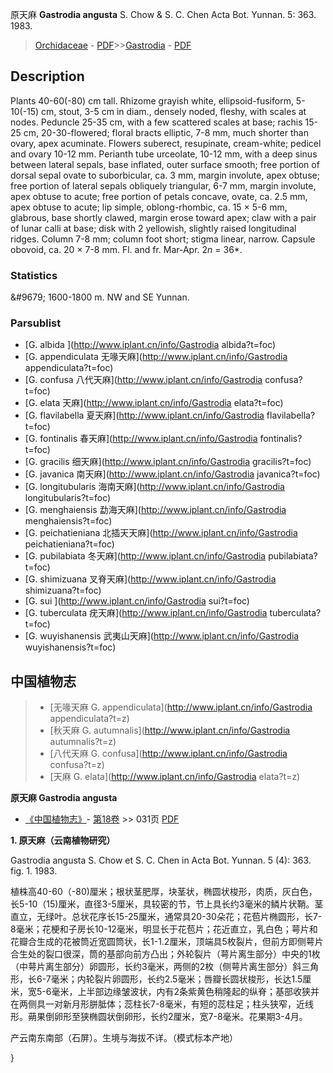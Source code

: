 原天麻 **Gastrodia angusta** S. Chow & S. C. Chen Acta Bot. Yunnan. 5: 363. 1983.

> [Orchidaceae](http://www.iplant.cn/info/Orchidaceae?t=foc) - [PDF](http://www.iplant.cn/foc/pdf/Orchidaceae.pdf)>>[Gastrodia](http://www.iplant.cn/info/Gastrodia?t=foc) - [PDF](http://www.iplant.cn/foc/pdf/Gastrodia.pdf)

## Description

Plants 40-60(-80) cm tall. Rhizome grayish white, ellipsoid-fusiform, 5-10(-15) cm, stout, 3-5 cm in diam., densely noded, fleshy, with scales at nodes. Peduncle 25-35 cm, with a few scattered scales at base; rachis 15-25 cm, 20-30-flowered; floral bracts elliptic, 7-8 mm, much shorter than ovary, apex acuminate. Flowers suberect, resupinate, cream-white; pedicel and ovary 10-12 mm. Perianth tube urceolate, 10-12 mm, with a deep sinus between lateral sepals, base inflated, outer surface smooth; free portion of dorsal sepal ovate to suborbicular, ca. 3 mm, margin involute, apex obtuse; free portion of lateral sepals obliquely triangular, 6-7 mm, margin involute, apex obtuse to acute; free portion of petals concave, ovate, ca. 2.5 mm, apex obtuse to acute; lip simple, oblong-rhombic, ca. 15 × 5-6 mm, glabrous, base shortly clawed, margin erose toward apex; claw with a pair of lunar calli at base; disk with 2 yellowish, slightly raised longitudinal ridges. Column 7-8 mm; column foot short; stigma linear, narrow. Capsule obovoid, ca. 20 × 7-8 mm. Fl. and fr. Mar-Apr. 2*n* = 36*.

### Statistics
&amp;#9679; 1600-1800 m. NW and SE Yunnan.

### Parsublist

* [G.  albida  ](http://www.iplant.cn/info/Gastrodia albida?t=foc)
* [G.  appendiculata  无喙天麻](http://www.iplant.cn/info/Gastrodia appendiculata?t=foc)
* [G.  confusa  八代天麻](http://www.iplant.cn/info/Gastrodia confusa?t=foc)
* [G.  elata  天麻](http://www.iplant.cn/info/Gastrodia elata?t=foc)
* [G.  flavilabella  夏天麻](http://www.iplant.cn/info/Gastrodia flavilabella?t=foc)
* [G.  fontinalis  春天麻](http://www.iplant.cn/info/Gastrodia fontinalis?t=foc)
* [G.  gracilis  细天麻](http://www.iplant.cn/info/Gastrodia gracilis?t=foc)
* [G.  javanica  南天麻](http://www.iplant.cn/info/Gastrodia javanica?t=foc)
* [G.  longitubularis  海南天麻](http://www.iplant.cn/info/Gastrodia longitubularis?t=foc)
* [G.  menghaiensis  勐海天麻](http://www.iplant.cn/info/Gastrodia menghaiensis?t=foc)
* [G.  peichatieniana  北插天天麻](http://www.iplant.cn/info/Gastrodia peichatieniana?t=foc)
* [G.  pubilabiata  冬天麻](http://www.iplant.cn/info/Gastrodia pubilabiata?t=foc)
* [G.  shimizuana  叉脊天麻](http://www.iplant.cn/info/Gastrodia shimizuana?t=foc)
* [G.  sui  ](http://www.iplant.cn/info/Gastrodia sui?t=foc)
* [G.  tuberculata  疣天麻](http://www.iplant.cn/info/Gastrodia tuberculata?t=foc)
* [G.  wuyishanensis  武夷山天麻](http://www.iplant.cn/info/Gastrodia wuyishanensis?t=foc)

## 中国植物志

> * [无喙天麻  G.  appendiculata](http://www.iplant.cn/info/Gastrodia appendiculata?t=z)
> * [秋天麻  G.  autumnalis](http://www.iplant.cn/info/Gastrodia autumnalis?t=z)
> * [八代天麻  G.  confusa](http://www.iplant.cn/info/Gastrodia confusa?t=z)
> * [天麻  G.  elata](http://www.iplant.cn/info/Gastrodia elata?t=z)

**原天麻 Gastrodia angusta**

* [《中国植物志》](http://www.iplant.cn/frps)- [第18卷](http://www.iplant.cn/frps/vol/18) >> 031页 [PDF](http://www.iplant.cn/frps/pdf/18/031.pdf)

**1. 原天麻（云南植物研究）**

Gastrodia angusta S. Chow et S. C. Chen in Acta Bot. Yunnan. 5 (4): 363. fig. 1. 1983.

植株高40-60（-80)厘米；根状茎肥厚，块茎状，椭圆状梭形，肉质，灰白色，长5-10（15)厘米，直径3-5厘米，具较密的节，节上具长约3毫米的鳞片状鞘。茎直立，无绿叶。总状花序长15-25厘米，通常具20-30朵花；花苞片椭圆形，长7-8毫米；花梗和子房长10-12毫米，明显长于花苞片；花近直立，乳白色；萼片和花瓣合生成的花被筒近宽圆筒状，长1-1.2厘米，顶端具5枚裂片，但前方即侧萼片合生处的裂口很深，筒的基部向前方凸出；外轮裂片（萼片离生部分）中央的1枚（中萼片离生部分）卵圆形，长约3毫米，两侧的2枚（侧萼片离生部分）斜三角形，长6-7毫米；内轮裂片卵圆形，长约2.5毫米；唇瓣长圆状梭形，长达1.5厘米，宽5-6毫米，上半部边缘皱波状，内有2条紫黄色稍隆起的纵脊；基部收狭并在两侧具一对新月形胼胝体；蕊柱长7-8毫米，有短的蕊柱足；柱头狭窄，近线形。蒴果倒卵形至狭椭圆状倒卵形，长约2厘米，宽7-8毫米。花果期3-4月。

产云南东南部（石屏）。生境与海拔不详。（模式标本产地）

}